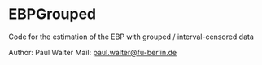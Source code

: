 # EBPGrouped
Code for the estimation of the EBP with grouped / interval-censored data

Author: Paul Walter
Mail: paul.walter@fu-berlin.de
